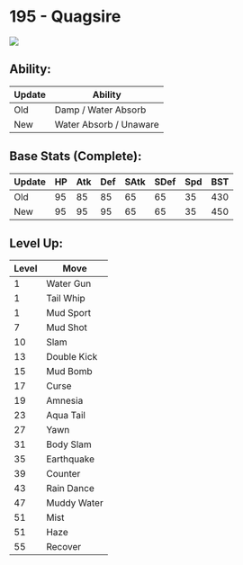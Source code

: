 # 195 - Quagsire
![][195]

## Ability:

Update | Ability
---    | ---
Old    | Damp / Water Absorb
New    | Water Absorb / Unaware

## Base Stats (Complete):

Update | HP | Atk | Def | SAtk | SDef | Spd | BST
---    | ---| --- | --- | ---  | ---  | --- | ---
Old    | 95 |  85 |  85 |  65  |  65  |  35  |  430
New    | 95 |  95 |  95 |  65  |  65  |  35  |  450

## Level Up:

Level | Move
---   | ---
  1   | Water Gun
  1   | Tail Whip
  1   | Mud Sport
  7   | Mud Shot
 10   | Slam
 13   | Double Kick
 15   | Mud Bomb
 17   | Curse
 19   | Amnesia
 23   | Aqua Tail
 27   | Yawn
 31   | Body Slam
 35   | Earthquake
 39   | Counter
 43   | Rain Dance
 47   | Muddy Water
 51   | Mist
 51   | Haze
 55   | Recover



[195]: /img/pokemon/195.png
